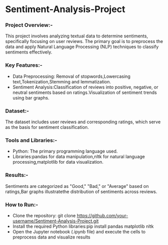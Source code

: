 # Sentiment-Analysis-Project
### Project Overview:-
This project involves analyzing textual data to determine sentiments, specifically focusing on user reviews. The primary goal is to preprocess the data and apply Natural Language Processing (NLP) techniques to classify sentiments effectively.
### Key Features:-
  - Data Preprocessing: Removal of stopwords,Lowercasing text,Tokenization,Stemming and lemmatization.
  - Sentiment Analysis:Classification of reviews into positive, negative, or neutral sentiments based on ratings.Visualization of sentiment trends using bar graphs.
### Dataset:-
The dataset includes user reviews and corresponding ratings, which serve as the basis for sentiment classification.
### Tools and Libraries:-
  - Python: The primary programming language used.
  - Libraries:pandas for data manipulation,nltk for natural language processing,matplotlib for data visualization.
  
### Results:-
Sentiments are categorized as "Good," "Bad," or "Average" based on ratings,Bar graphs illustratethe distribution of sentiments across reviews.
### How to Run:-
  - Clone the repository: git clone https://github.com/your-username/Sentiment-Analysis-Project.git
  - Install the required Python libraries:pip install pandas matplotlib nltk
  - Open the Jupyter notebook (.ipynb file) and execute the cells to preprocess data and visualize results
  
